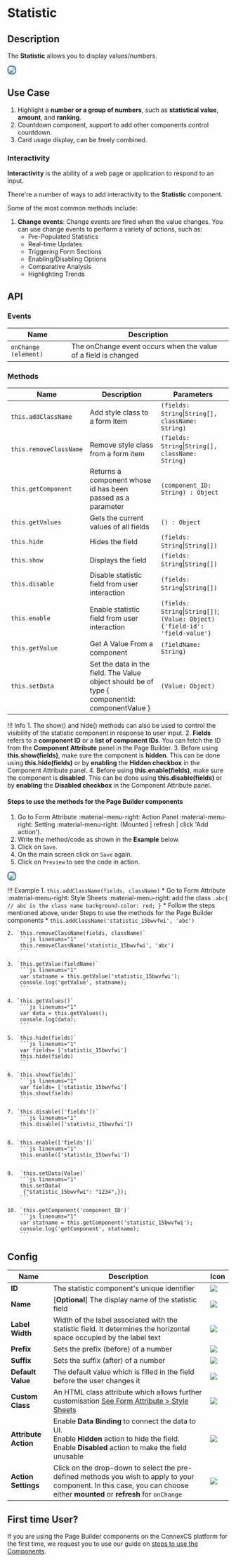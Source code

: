 # Statistic

## Description

The **Statistic** allows you to display values/numbers.

<img src= "/apps/components/img/statistic.png" style="border: 2px solid #4472C4; border-radius: 8px;">

## Use Case

1. Highlight a **number or a group of numbers**, such as **statistical value**, **amount**, and **ranking**.
2. Countdown component, support to add other components control countdown.
3. Card usage display, can be freely combined.

### Interactivity

**Interactivity** is the ability of a web page or application to respond to an input.

There're a number of ways to add interactivity to the **Statistic** component.

Some of the most common methods include:

1. **Change events**: Change events are fired when the value changes.
   You can use change events to perform a variety of actions, such as:
    * Pre-Populated Statistics
    * Real-time Updates
    * Triggering Form Sections
    * Enabling/Disabling Options
    * Comparative Analysis
    * Highlighting Trends

## API

### Events

| **Name**| **Description**|
|---------|----------------|
| `onChange (element)`| The onChange event occurs when the value of a field is changed|

### Methods

| **Name**| **Description**|**Parameters**|
|---------|----------------|--------------|
|`this.addClassName`|Add style class to a form item|`(fields: String`&#124;`String[], className: String)`|
|`this.removeClassName`|Remove style class from a form item|`(fields: String`&#124;`String[], className: String)`|
|`this.getComponent`|Returns a component whose id has been passed as a parameter|`(component_ID: String) : Object`|
|`this.getValues`|Gets the current values of all fields|`() : Object`|
|`this.hide`|Hides the field|`(fields: String`&#124;`String[])`|
|`this.show`|Displays the field|`(fields: String`&#124;`String[])`|
|`this.disable`| Disable statistic field from user interaction|`(fields: String`&#124;`String[])`|
|`this.enable`| Enable statistic field from user interaction|`(fields: String`&#124;`String[])`; `(Value: Object){'field-id': 'field-value'}`|
|`this.getValue`|Get A Value From a component|`(fieldName: String)`|
|`this.setData`|Set the data in the field. The Value object should be of type { componentId: componentValue }|`(Value: Object)`|

!!! Info
    1. The show() and hide() methods can also be used to control the visibility of the statistic component in response to user input.
    2. **Fields** refers to a **component ID** or a **list of component IDs**. You can fetch the ID from the **Component Attribute** panel in the Page Builder.
    3. Before using **this.show(fields)**, make sure the component is **hidden**. This can be done using **this.hide(fields)** or by **enabling** the **Hidden checkbox** in the Component Attribute panel.
    4. Before using **this.enable(fields)**, make sure the component is **disabled**. This can be done using **this.disable(fields)** or by **enabling** the **Disabled checkbox** in the Component Attribute panel.

#### Steps to use the methods for the Page Builder components

1. Go to Form Attribute :material-menu-right: Action Panel :material-menu-right: Setting :material-menu-right: (Mounted | refresh | click 'Add action').
2. Write the method/code as shown in the **Example** below.
3. Click on `Save`.
4. On the main screen click on `Save` again.
5. Click on `Preview` to see the code in action.
<img src= "/apps/components/img/statistic1.png" style="border: 2px solid #4472C4; border-radius: 8px;">

!!! Example
    1. `this.addClassName(fields, className)`
          * Go to Form Attribute :material-menu-right: Style Sheets :material-menu-right: add the class
            ```
            .abc{ // abc is the class name
            background-color: red;
            }
            ```
          * Follow the steps mentioned above, under Steps to use the methods for the Page Builder components
          * ```
            this.addClassName('statistic_15bwvfwi', 'abc')
            ```

    2. `this.removeClassName(fields, className)`
        ```js linenums="1"
        this.removeClassName('statistic_15bwvfwi', 'abc')
        ```
    
    3. `this.getValue(fieldName)`
        ```js linenums="1"
        var statname = this.getValue('statistic_15bwvfwi');
        console.log('getValue', statname);
        ```
    
    4. `this.getValues()`
        ```js linenums="1"
        var data = this.getValues();
        console.log(data);
        ```
    
    5. `this.hide(fields)`
        ```js linenums="1"
        var fields= ['statistic_15bwvfwi']
        this.hide(fields)
        ```
    
    6. `this.show(fields)`
        ```js linenums="1"
        var fields= ['statistic_15bwvfwi']
        this.show(fields)
        ```
    
    7. `this.disable(['fields'])`
        ```js linenums="1"
        this.disable(['statistic_15bwvfwi'])
        ```
    
    8. `this.enable(['fields'])`
        ```js linenums="1"
        this.enable(['statistic_15bwvfwi'])
        ```
    
    9.  `this.setData(Value)`
        ```js linenums="1"
        this.setData(
         {"statistic_15bwvfwi": "1234",});
        ```
    
    10. `this.getComponent('component_ID')`
        ```js linenums="1"
        var statname = this.getComponent('statistic_15bwvfwi');
        console.log('getComponent', statname);
        ```

## Config

| **Name**|**Description**|**Icon**|
|---------|---------------|--------|
|**ID**| The statistic component's unique identifier |<img src= "/apps/components/img/input_id.png">|
|**Name**| [**Optional**] The display name of the statistic field|<img src= "/apps/components/img/checkbox_name.png">|
|**Label Width**|Width of the label associated with the statistic field. It determines the horizontal space occupied by the label text|<img src= "/apps/components/img/input_labelwidth1.png">|
|**Prefix**|Sets the prefix (before) of a number|<img src= "/apps/components/img/sta_prefix.png">|
|**Suffix**|Sets the suffix (after) of a number|<img src= "/apps/components/img/sta_suffix.png">|
|**Default Value**| The default value which is filled in the field before the user changes it|<img src= "/apps/components/img/input_defaultvalue.png">|
|**Custom Class**| An HTML class attribute which allows further customisation [See Form Attribute > Style Sheets](https://docs.connexcs.com/apps/page-builder/#form-attribute)|<img src= "/apps/components/img/input_customclass.png">|
|**Attribute Action**|Enable **Data Binding** to connect the data to UI. <br> Enable **Hidden** action to hide the field. <br> Enable **Disabled** action to make the field unusable|<img src= "/apps/components/img/checkbox_attributeaction.png">|
|**Action Settings**|Click on the drop-down to select the pre-defined methods you wish to apply to your component. In this case, you can choose either **mounted** or **refresh** for `onChange`|<img src= "/apps/components/img/radio_ac.png">|

## First time User?

If you are using the Page Builder components on the ConnexCS platform for the first time, we request you to use our guide on <a href="https://docs.connexcs.com/apps/page-builder/#steps-to-use-components-in-the-page-builder" target="_blank">steps to use the Components</a>.